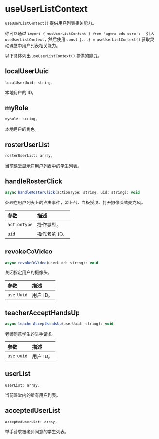 # useUserListContext

`useUserListContext()` 提供用户列表相关能力。

你可以通过 `import { useUserListContext } from 'agora-edu-core';  ` 引入 `useUserListContext`，然后使用 `const {...} = useUserListContext()` 获取灵动课堂中用户列表相关能力。

以下具体列出 `useUserListContext()` 提供的能力。

## localUserUuid

```javascript
localUserUuid: string,
```

本地用户的 ID。

## myRole

```javascript
myRole: string,
```

本地用户的角色。

## rosterUserList

```javascript
rosterUserList: array,  
```

当前课堂显示在用户列表中的学生列表。

## handleRosterClick

```javascript
async handleRosterClick(actionType: string, uid: string): void
```

处理在用户列表上的点击事件，如上台、白板授权、打开摄像头或麦克风。

| 参数         | 描述          |
| :----------- | :------------ |
| `actionType` | 操作类型。    |
| `uid`        | 操作者的 ID。 |

## revokeCoVideo

```javascript
async revokeCoVideo(userUuid: string): void
```

关闭指定用户的摄像头。

| 参数       | 描述      |
| :--------- | :-------- |
| `userUuid` | 用户 ID。 |

## teacherAcceptHandsUp

```javascript
async teacherAcceptHandsUp(userUuid: string): void
```

老师同意学生的举手请求。

| 参数       | 描述      |
| :--------- | :-------- |
| `userUuid` | 用户 ID。 |

## userList

```javascript
userList: array,
```

当前课堂内的所有用户列表。

## acceptedUserList

```javascript
acceptedUserList: array,
```

举手请求被老师同意的学生列表。
